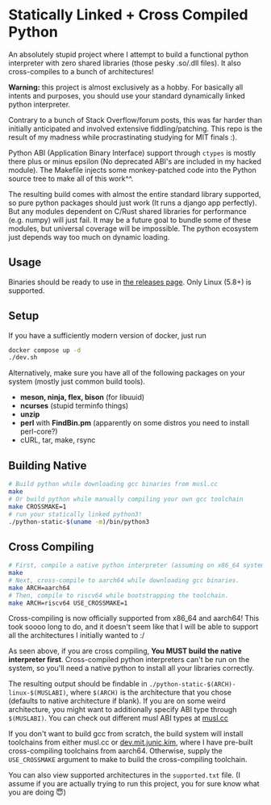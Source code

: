 # Statically Linked + Cross Compiled Python

An absolutely stupid project where I attempt to build a functional python
interpreter with zero shared libraries (those pesky .so/.dll files). It also
cross-compiles to a bunch of architectures!

**Warning:** this project is almost exclusively as a hobby. For basically all
intents and purposes, you should use your standard dynamically linked python
interpreter.

Contrary to a bunch of Stack Overflow/forum posts, this was far harder than
initially anticipated and involved extensive fiddling/patching. This repo is the
result of my madness while procrastinating studying for MIT finals :).

Python ABI (Application Binary Interface) support through `ctypes` is mostly
there plus or minus epsilon (No deprecated ABI's are included in my hacked
module). The Makefile injects some monkey-patched code into the Python source
tree to make all of this work^^.

The resulting build comes with almost the entire standard library supported, so
pure python packages should just work (It runs a django app perfectly). But any
modules dependent on C/Rust shared libraries for performance (e.g. numpy) will
just fail. It may be a future goal to bundle some of these modules, but
universal coverage will be impossible. The python ecosystem just depends way too
much on dynamic loading.

## Usage

Binaries should be ready to use in [the releases
page](https://github.com/junikimm717/static-python/releases/tag/binaries).
Only Linux (5.8+) is supported.

## Setup

If you have a sufficiently modern version of docker, just run
```sh
docker compose up -d
./dev.sh
```

Alternatively, make sure you have all of the following packages on your system
(mostly just common build tools).

- **meson, ninja, flex, bison** (for libuuid)
- **ncurses** (stupid terminfo things)
- **unzip**
- **perl** with **FindBin.pm** (apparently on some distros you need to install
  perl-core?)
- cURL, tar, make, rsync

## Building Native

```sh
# Build python while downloading gcc binaries from musl.cc
make
# Or build python while manually compiling your own gcc toolchain
make CROSSMAKE=1
# run your statically linked python3!
./python-static-$(uname -m)/bin/python3
```

## Cross Compiling

```sh
# First, compile a native python interpreter (assuming on x86_64 system).
make
# Next, cross-compile to aarch64 while downloading gcc binaries.
make ARCH=aarch64
# Then, compile to riscv64 while bootstrapping the toolchain.
make ARCH=riscv64 USE_CROSSMAKE=1
```

Cross-compiling is now officially supported from x86_64 and aarch64! This took
soooo long to do, and it doesn't seem like that I will be able to support all
the architectures I initially wanted to :/

As seen above, if you are cross compiling, **You MUST build the native
interpreter first**. Cross-compiled python interpreters can't be run on the
system, so you'll need a native python to install all your libraries correctly.

The resulting output should be findable in
`./python-static-$(ARCH)-linux-$(MUSLABI)`, where `$(ARCH)` is the architecture
that you chose (defaults to native architecture if blank). If you are on some
weird architecture, you might want to additionally specify ABI type through
`$(MUSLABI)`. You can check out different musl ABI types at
[musl.cc](https://musl.cc/)

If you don't want to build gcc from scratch, the build system will install
toolchains from either musl.cc or
[dev.mit.junic.kim](https://dev.mit.junic.kim/cross), where I have pre-built
cross-compiling toolchains from aarch64. Otherwise, supply the `USE_CROSSMAKE`
argument to make to build the cross-compiling toolchain.

You can also view supported architectures in the `supported.txt` file. (I assume
if you are actually trying to run this project, you for sure know what you are
doing 😇)
